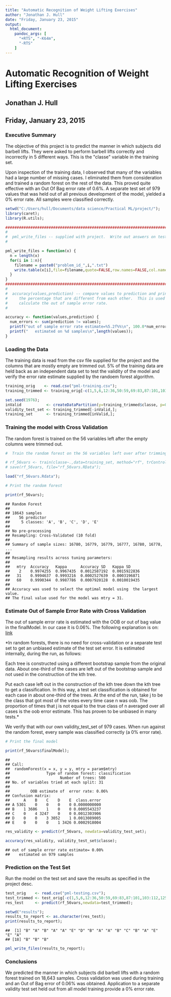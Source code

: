 ```yaml
---
title: "Automatic Recognition of Weight Lifting Exercises"
author: "Jonathan J. Hull"
date: "Friday, January 23, 2015"
output:
  html_document:
    pandoc_args: [
      "+RTS", "-K64m",
      "-RTS"
    ]
---
```

# Automatic Recognition of Weight Lifting Exercises
## Jonathan J. Hull
## Friday, January 23, 2015

### Executive Summary

The objective of this project is to predict the manner in which subjects did barbell lifts.  They were asked to perform barbell lifts correctly and incorrectly in 5 different ways.  This is the "classe" variable in the training set.  

Upon inspection of the training data, I observed that many of the variables had a large number of missing cases.  I eliminated them from consideration and trained a random forest on the rest of the data.  This proved quite effective with an Out Of Bag error rate of 0.6%.  A separate test set of 979 values that was held out of all previous development of the model, yielded a 0% error rate.  All samples were classified correctly.



```r
setwd("C:/Users/hull/Documents/data science/Practical ML/project/");
library(caret);
library(R.utils);

###########################################################################
#
#  pml_write_files -- supplied with project.  Write out answers on test set
#

pml_write_files = function(x) {
  n = length(x)
  for(i in 1:n){
    filename = paste0("problem_id_",i,".txt")
    write.table(x[i],file=filename,quote=FALSE,row.names=FALSE,col.names=FALSE)
  }
}
###############################################################################
#
#  accuracy(values,prediction) -- compare values to prediction and print
#     the percentage that are different from each other.  This is used to
#     calculate the out of sample error rate.
#

accuracy <- function(values,prediction) {
  num_errors <- sum(prediction != values);
  printf("out of sample error rate estimate=%5.2f%%\n", 100.0*num_errors/length(values));
  printf("   estimated on %d samples\n",length(values));
}
```

### Loading the Data

The training data is read from the csv file supplied for the project and the columns that are mostly empty are trimmed out. 5% of the training data are held back as an independent data set to test the validity of the model and verify the error rate estimate supplied by the randoem forest algorithm.


```r
training_orig    <- read.csv("pml-training.csv");
training_trimmed <- training_orig[-c(1,5,6,12:36,50:59,69:83,87:101,103:112,125:139,141:150)];

set.seed(1976);
inValid           <- createDataPartition(y=training_trimmed$classe, p=0.95, list=FALSE);
validity_test_set <- training_trimmed[-inValid,];
training_set      <- training_trimmed[inValid,];
```

### Training the model with Cross Validation

The random forest is trained on the 56 variables left after the empty columns were trimmed out.


```r
#  Train the random forest on the 56 variables left over after trimming

# rf_56vars <- train(classe~.,data=training_set, method="rf", trControl=trainControl(method="cv",number=10))
# save(rf_56vars, file="rf_56vars.RData");

load("rf_56vars.Rdata");

# Print the random forest

print(rf_56vars);
```

```
## Random Forest 
## 
## 18643 samples
##    56 predictor
##     5 classes: 'A', 'B', 'C', 'D', 'E' 
## 
## No pre-processing
## Resampling: Cross-Validated (10 fold) 
## 
## Summary of sample sizes: 16780, 16779, 16779, 16777, 16780, 16778, ... 
## 
## Resampling results across tuning parameters:
## 
##   mtry  Accuracy   Kappa      Accuracy SD   Kappa SD    
##    2    0.9974255  0.9967435  0.0012587192  0.0015922836
##   31    0.9994637  0.9993216  0.0002527639  0.0003196871
##   60    0.9990344  0.9987786  0.0007920128  0.0010019435
## 
## Accuracy was used to select the optimal model using  the largest value.
## The final value used for the model was mtry = 31.
```

### Estimate Out of Sample Error Rate with Cross Validation

The out of sample error rate is estimated with the OOB or out of bag value in the finalModel.  In our case it is 0.06%.  The following explanation is on: [link](https://www.stat.berkeley.edu/~breiman/RandomForests/cc_home.htm#ooberr)

*In random forests, there is no need for cross-validation or a separate test set to get an unbiased estimate of the test set error. It is estimated internally, during the run, as follows:

Each tree is constructed using a different bootstrap sample from the original data. About one-third of the cases are left out of the bootstrap sample and not used in the construction of the kth tree.

Put each case left out in the construction of the kth tree down the kth tree to get a classification. In this way, a test set classification is obtained for each case in about one-third of the trees. At the end of the run, take j to be the class that got most of the votes every time case n was oob. The proportion of times that j is not equal to the true class of n averaged over all cases is the oob error estimate. This has proven to be unbiased in many tests.*

We verify that with our own validity_test_set of 979 cases.  When run against the random forest, every sample was classified correctly (a 0% error rate).


```r
# Print the final model

print(rf_56vars$finalModel);
```

```
## 
## Call:
##  randomForest(x = x, y = y, mtry = param$mtry) 
##                Type of random forest: classification
##                      Number of trees: 500
## No. of variables tried at each split: 31
## 
##         OOB estimate of  error rate: 0.06%
## Confusion matrix:
##      A    B    C    D    E  class.error
## A 5301    0    0    0    0 0.0000000000
## B    1 3606    1    0    0 0.0005543237
## C    0    4 3247    0    0 0.0012303906
## D    0    0    3 3052    1 0.0013089005
## E    0    0    0    1 3426 0.0002918004
```

```r
res_validity <- predict(rf_56vars, newdata=validity_test_set);

accuracy(res_validity, validity_test_set$classe);
```

```
## out of sample error rate estimate= 0.00%
##    estimated on 979 samples
```

### Prediction on the Test Set

Run the model on the test set and save the results as specified in the project desc.


```r
test_orig    <- read.csv("pml-testing.csv");
test_trimmed <- test_orig[-c(1,5,6,12:36,50:59,69:83,87:101,103:112,125:139,141:150)];
res_test     <- predict(rf_56vars,newdata=test_trimmed);

setwd("results");
results_to_report <- as.character(res_test);
print(results_to_report);
```

```
##  [1] "B" "A" "B" "A" "A" "E" "D" "B" "A" "A" "B" "C" "B" "A" "E" "E" "A"
## [18] "B" "B" "B"
```

```r
pml_write_files(results_to_report);
```

### Conclusions

We predicted the manner in which subjects did barbell lifts with a random forest trained on 18,643 samples.  Cross validation was used during training and an Out of Bag error of 0.06% was obtained.  Application to a separate validity test set held out from all model training provide a 0% error rate.
